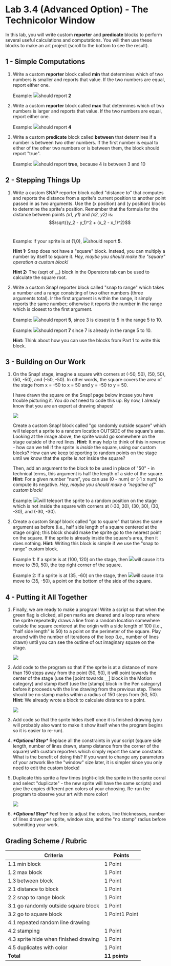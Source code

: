 # Lab 3.4 (Advanced Option) - The Technicolor Window

In this lab, you will write custom **reporter** and **predicate** blocks to perform several useful calculations and computations. You will then use these blocks to make an art project (scroll to the bottom to see the result).

## 1 - Simple Computations

1.  Write a custom **reporter** block called **min** that determines which of two numbers is smaller and reports that value. If the two numbers are equal, report either one.

    Example: ![](../.gitbook/assets/min.png)should report **2**
2.  Write a custom **reporter** block called **max** that determines which of two numbers is larger and reports that value. If the two numbers are equal, report either one.

    Example: ![](../.gitbook/assets/max.png)should report **4**
3.  Write a custom **predicate** block called **between** that determines if a number is between two other numbers. If the first number is equal to either of the other two numbers or is between them, the block should report "true".

    Example: ![](../.gitbook/assets/between.png)should report **true**, because 4 is between 3 and 10

## 2 - Stepping Things Up

1.  Write a custom SNAP reporter block called "distance to" that computes and reports the distance from a sprite's current position to another point passed in as two arguments. Use the (x position) and (y position) blocks to determine the sprite's position. Remember that the formula for the distance between points _(x1, y1)_ and _(x2, y2)_ is: $$\sqrt{(y_2 - y_1)^2 + (x_2 - x_1)^2}$$​

    Example: if your sprite is at (1,0), ![](<../.gitbook/assets/distance to.png>)should report **5**.

    **Hint 1:** Snap does not have a "square" block. Instead, you can multiply a number by itself to square it. _Hey, maybe you should make the "square" operation a custom block!_

    **Hint 2:** The (sqrt of \_\_) block in the Operators tab can be used to calculate the square root.
2.  Write a custom Snap! reporter block called "snap to range" which takes a number and a range consisting of two other numbers (three arguments total). Ir the first argument is within the range, it simply reports the same number; otherwise it reports the number in the range which is closest to the first argument.

    Example: ![](<../.gitbook/assets/snap 1.png>)should report **5**, since 3 is closest to 5 in the range 5 to 10.

    Example: ![](<../.gitbook/assets/snap 2.png>)should report **7** since 7 is already in the range 5 to 10.

    **Hint:** Think about how you can use the blocks from Part 1 to write this block.

## 3 - Building on Our Work

1.  On the Snap! stage, imagine a square with corners at (-50, 50), (50, 50), (50, -50), and (-50, -50). In other words, the square covers the area of the stage from x = -50 to x = 50 and y = -50 to y = 50.

    I have drawn the square on the Snap! page below incase you have trouble picturing it. You _do not_ need to code this up. By now, I already know that you are an expert at drawing shapes!

    ![](../.gitbook/assets/grid.png)

    Create a custom Snap! block called "go randomly outside square" which will teleport a sprite to a random location OUTSIDE of the square's area. Looking at the image above, the sprite would go somewhere on the stage outside of the red lines. **Hint:** It may help to think of this in reverse - how can we tell if the sprite is _inside_ the square, using our custom blocks? How can we keep teleporting to random points on the stage until we know that the sprite _is not_ inside the square?

    Then, add an argument to the block to be used in place of "50" - in technical terms, this argument is half the length of a side of the square. **Hint:** For a given number "num", you can use (0 - num) or (-1 x num) to compute its negative. _Hey, maybe you should make a "negative of" custom block!_

    Example: ![](<../.gitbook/assets/go random.png>)will teleport the sprite to a random position on the stage which is not inside the square with corners at (-30, 30), (30, 30), (30, -30), and (-30, -30).
2.  Create a custom Snap! block called "go to square" that takes the same argument as before (i.e., half side length of a square centered at the stage origin); this block should make the sprite go to the nearest point on the square. If the sprite is already inside the square's area, then it does nothing. **Hint:** Writing this block is simple if we use the "snap to range" custom block.

    Example 1: If a sprite is at (100, 120) on the stage, then ![](<../.gitbook/assets/go square.png>)will cause it to move to (50, 50), the top right corner of the square.

    Example 2: If a sprite is at (35, -60) on the stage, then ![](<../.gitbook/assets/go square.png>)will cause it to move to (35, -50), a point on the bottom of the side of the square.

## 4 - Putting it All Together

1.  Finally, we are ready to make a program! Write a script so that when the green flag is clicked, all pen marks are cleared and a loop runs where the sprite repeatedly draws a line from a random location somewhere outside the square centered at the origin with a side length of 100 (i.e., "half side length" is 50) to a point on the perimeter of the square. Play around with the number of iterations of the loop (i.e., number of lines drawn) until you can see the outline of out imaginary square on the stage.

    ![](<../.gitbook/assets/4 1.png>)
2.  Add code to the program so that if the sprite is at a distance of more than 150 steps away from the point (50, 50), it will point towards the center of the stage (use the \[point towards \_\_] block in the Motion category) and stamp itself (use the \[stamp] block in the Pen category) before it proceeds with the line drawing from the previous step. There should be no stamp marks within a radius of 150 steps from (50, 50). **Hint:** We already wrote a block to calculate distance to a point.

    ![](<../.gitbook/assets/4 2.png>)
3. Add code so that the sprite hides itself once it is finished drawing (you will probably also want to make it show itself when the program begins so it is easier to re-run).
4. _**\*Optional Step\***_ Replace all the constraints in your script (square side length, number of lines drawn, stamp distance from the corner of the square) with custom reporters which simply report the same constants. What is the benefit of doing this? If you want to change any parameters of your artwork like the "window" size later, it is simpler since you only need to edit the custom blocks!
5.  Duplicate this sprite a few times (right-click the sprite in the sprite corral and select "duplicate" - the new sprite will have the same scripts) and give the copies different pen colors of your choosing. Re-run the program to observe your art with more color!

    ![](<../.gitbook/assets/4 5.png>)
6. _**\*Optional Step\***_ Feel free to adjust the colors, line thicknesses, number of lines drawn per sprite, window size, and the "no stamp" radius before submitting your work.

## Grading Scheme / Rubric

| Criteria                              | Points         |
| ------------------------------------- | -------------- |
| 1.1 min block                         | 1 Point        |
| 1.2 max block                         | 1 Point        |
| 1.3 between block                     | 1 Point        |
| 2.1 distance to block                 | 1 Point        |
| 2.2 snap to range block               | 1 Point        |
| 3.1 go randomly outside square block  | 1 Point        |
| 3.2 go to square block                | 1 Point1 Point |
| 4.1 repeated random line drawing      |                |
| 4.2 stamping                          | 1 Point        |
| 4.3 sprite hide when finished drawing | 1 Point        |
| 4.5 duplicates with color             | 1 Point        |
| **Total**                             | **11 points**  |
